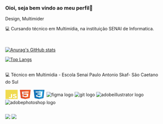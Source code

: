 ### Oioi, seja bem vindo ao meu perfil👋

<!--
**biiaapz/biiaapz** is a ✨ _special_ ✨ repository because its `README.md` (this file) appears on your GitHub profile.
<!-- Link para o site que cria o codigo para o texto com aparencia de digitação -->
<!-- https://readme-typing-svg.demolab.com/demo/ -->


<div>
<p>Design, Multimider</p> 

<p> 💻 Cursando técnico em Multimídia, na instituição SENAI de Informatica.</p>
</div>

<br>


</div>

[![Anurag's GitHub stats](https://github-readme-stats.vercel.app/api?username=biiaapz&count_private=true&show_icons=true&theme=transparent&locale=pt-br)](https://github.com/biiaapz/github-readme-stats)
  
[![Top Langs](https://github-readme-stats.vercel.app/api/top-langs/?username=biiaapz&langs_count=10&layout=compact&theme=transparent&locale=pt-br&hide_progress=true)](https://github.com/biiaapz/github-readme-stats)
  
<br>

<div>
 <div>
    💻 Técnico em  Multimìdia - Escola Senai Paulo Antonio Skaf- São Caetano do Sul
<div>
<!--https://devicon.dev/-->
<div style="display: inline_block"><br>
 <img align="center" alt="Tadeu-Js" height="30" width="40" src="https://raw.githubusercontent.com/devicons/devicon/master/icons/javascript/javascript-plain.svg">  
  <img align="center" alt="Tadeu-HTML" height="30" width="40" src="https://raw.githubusercontent.com/devicons/devicon/master/icons/html5/html5-original.svg">
  <img align="center" alt="Tadeu-CSS" height="30" width="40" src="https://raw.githubusercontent.com/devicons/devicon/master/icons/css3/css3-original.svg">
  <img align="center"  alt="figma logo" height="30" width="40" src="https://cdn.jsdelivr.net/gh/devicons/devicon/icons/figma/figma-original.svg"/>
  <img align="center"  alt="git logo" height="30" width="40" src="https://cdn.simpleicons.org/git/F05032"/>
    <img align="center"  alt="adobeillustrator logo" height="30" width="40" src="https://skillicons.dev/icons?i=ai"/>
  <img align="center"  alt="adobephotoshop logo" height="30" width="40"src="https://skillicons.dev/icons?i=ps" height="40"/>
  


<br>

<div>
  <h2></h2>
  <a href = "beatrizapsilva0302@gmail.com"><img src="https://img.shields.io/badge/Gmail-D14836?style=for-the-badge&logo=gmail&logoColor=white" target="_blank"></a>
  <a href="www.linkedin.com/in/beatriz-silva-7098a3276" target="_blank"><img src="https://img.shields.io/badge/-LinkedIn-%230077B5?style=for-the-badge&logo=linkedin&logoColor=white" target="_blank"></a>
 
</div>

<div>





